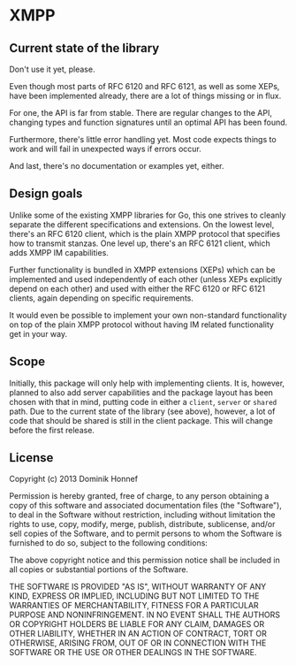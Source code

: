 # XMPP

## Current state of the library

Don't use it yet, please.

Even though most parts of RFC 6120 and RFC 6121, as well as some XEPs,
have been implemented already, there are a lot of things missing or in
flux.

For one, the API is far from stable. There are regular changes to the
API, changing types and function signatures until an optimal API has
been found.

Furthermore, there's little error handling yet. Most code expects
things to work and will fail in unexpected ways if errors occur.

And last, there's no documentation or examples yet, either.

## Design goals

Unlike some of the existing XMPP libraries for Go, this one strives to
cleanly separate the different specifications and extensions. On the
lowest level, there's an RFC 6120 client, which is the plain XMPP
protocol that specifies how to transmit stanzas. One level up, there's
an RFC 6121 client, which adds XMPP IM capabilities.

Further functionality is bundled in XMPP extensions (XEPs) which can
be implemented and used independently of each other (unless XEPs
explicitly depend on each other) and used with either the RFC 6120 or
RFC 6121 clients, again depending on specific requirements.

It would even be possible to implement your own non-standard
functionality on top of the plain XMPP protocol without having IM
related functionality get in your way.

## Scope

Initially, this package will only help with implementing clients. It
is, however, planned to also add server capabilities and the package
layout has been chosen with that in mind, putting code in either a
`client`, `server` or `shared` path. Due to the current state of the
library (see above), however, a lot of code that should be shared is
still in the client package. This will change before the first
release.

## License

Copyright (c) 2013 Dominik Honnef

Permission is hereby granted, free of charge, to any person obtaining
a copy of this software and associated documentation files (the
"Software"), to deal in the Software without restriction, including
without limitation the rights to use, copy, modify, merge, publish,
distribute, sublicense, and/or sell copies of the Software, and to
permit persons to whom the Software is furnished to do so, subject to
the following conditions:

The above copyright notice and this permission notice shall be
included in all copies or substantial portions of the Software.

THE SOFTWARE IS PROVIDED "AS IS", WITHOUT WARRANTY OF ANY KIND,
EXPRESS OR IMPLIED, INCLUDING BUT NOT LIMITED TO THE WARRANTIES OF
MERCHANTABILITY, FITNESS FOR A PARTICULAR PURPOSE AND
NONINFRINGEMENT. IN NO EVENT SHALL THE AUTHORS OR COPYRIGHT HOLDERS BE
LIABLE FOR ANY CLAIM, DAMAGES OR OTHER LIABILITY, WHETHER IN AN ACTION
OF CONTRACT, TORT OR OTHERWISE, ARISING FROM, OUT OF OR IN CONNECTION
WITH THE SOFTWARE OR THE USE OR OTHER DEALINGS IN THE SOFTWARE.

